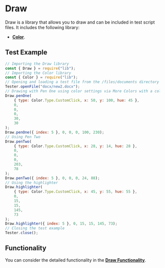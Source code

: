 # Draw

Draw is a library that allows you to draw and can be included in test script files. It includes the following library:

-   [**Color**](/puppeteer/module/common/color/README.md).

## Test Example

```javascript
// Importing the Draw library
const { Draw } = require("lib");
// Importing the Color library
const { Color } = require("lib");
// Opening and loading a test file from the /files/documents directory with the name new2.docx
Tester.openFile("docx/new2.docx");
// Drawing with Pen One using color settings via More Colors with a color shade at coordinates 50 and 100, color 45. Standard brush size, starting coordinates (0, 0) - ending (100, 230)
Draw.penOne(
    { type: Color.Type.CustomClick, x: 50, y: 100, hue: 45 },
    0,
    0,
    0,
    30,
    30
);
Draw.penOne({ index: 5 }, 0, 0, 0, 100, 230);
// Using Pen Two
Draw.penTwo(
    { type: Color.Type.CustomClick, x: 28, y: 14, hue: 28 },
    0,
    0,
    0,
    203,
    78
);
Draw.penTwo({ index: 5 }, 0, 0, 0, 24, 88);
// Using the highlighter
Draw.highlighter(
    { type: Color.Type.CustomClick, x: 45, y: 55, hue: 55 },
    0,
    15,
    15,
    145,
    73
);
Draw.highlighter({ index: 5 }, 0, 15, 15, 145, 73);
// Closing the test example
Tester.close();
```

## Functionality

You can consider the detailed functionality in the [**Draw Functionality**](/puppeteer/module/common//draw/FUNCTIONALITY.md).
